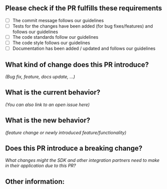## Please check if the PR fulfills these requirements
- [ ] The commit message follows our guidelines
- [ ] Tests for the changes have been added (for bug fixes/features) and follows our guidelines
- [ ] The code standards follow our guidelines
- [ ] The code style follows our guidelines
- [ ] Documentation has been added / updated and follows our guidelines

## What kind of change does this PR introduce?
_(Bug fix, feature, docs update, ...)_


## What is the current behavior?
_(You can also link to an open issue here)_


## What is the new behavior?
_(feature change or newly introduced feature/functionality)_


## Does this PR introduce a breaking change?
_What changes might the SDK and other integration partners need to make in their application due to this PR?_


## Other information:
